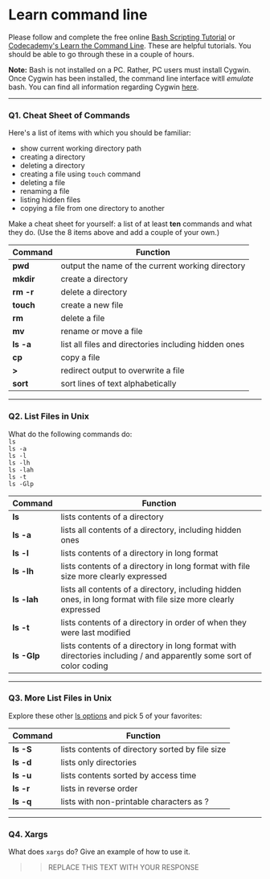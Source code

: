 # Learn command line

Please follow and complete the free online [Bash Scripting Tutorial](https://ryanstutorials.net/bash-scripting-tutorial/) or [Codecademy's Learn the Command Line](https://www.codecademy.com/learn/learn-the-command-line). These are helpful tutorials. You should be able to go through these in a couple of hours.

**Note:** Bash is not installed on a PC. Rather, PC users must install Cygwin. Once Cygwin has been installed, the command line interface witll _emulate_ bash. You can find all information regarding Cygwin [here](https://www.cygwin.com/).

---

### Q1.  Cheat Sheet of Commands  

Here's a list of items with which you should be familiar:  
* show current working directory path
* creating a directory
* deleting a directory
* creating a file using `touch` command
* deleting a file
* renaming a file
* listing hidden files
* copying a file from one directory to another

Make a cheat sheet for yourself: a list of at least **ten** commands and what they do.  (Use the 8 items above and add a couple of your own.)  

Command | Function
------------|------------
**pwd** | output the name of the current working directory
**mkdir** | create a directory
**rm -r** | delete a directory
**touch** | create a new file
**rm** | delete a file
**mv** | rename or move a file
**ls -a** | list all files and directories including hidden ones
**cp** | copy a file
**>** | redirect output to overwrite a file
**sort** | sort lines of text alphabetically

---

### Q2.  List Files in Unix   

What do the following commands do:  
`ls`  
`ls -a`  
`ls -l`  
`ls -lh`  
`ls -lah`  
`ls -t`  
`ls -Glp`  

Command | Function
------------|------------
**ls** | lists contents of a directory
**ls -a** | lists all contents of a directory, including hidden ones
**ls -l** | lists contents of a directory in long format 
**ls -lh** | lists contents of a directory in long format with file size more clearly expressed 
**ls -lah** | lists all contents of a directory, including hidden ones, in long format with file size more clearly expressed  
**ls -t** | lists contents of a directory in order of when they were last modified
**ls -Glp** | lists contents of a directory in long format with directories including / and apparently some sort of color coding
---

### Q3.  More List Files in Unix  

Explore these other [ls options](http://www.techonthenet.com/unix/basic/ls.php) and pick 5 of your favorites:

Command | Function
------------|------------
**ls -S** | lists contents of directory sorted by file size
**ls -d** | lists only directories
**ls -u** | lists contents sorted by access time
**ls -r** | lists in reverse order
**ls -q** | lists with non-printable characters as ?
---

### Q4.  Xargs   

What does `xargs` do? Give an example of how to use it.

> > REPLACE THIS TEXT WITH YOUR RESPONSE

 

